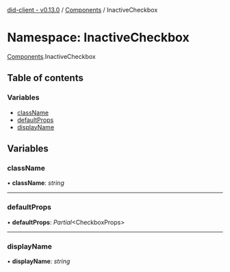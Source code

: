 [did-client - v0.13.0](../README.md) / [Components](components.md) / InactiveCheckbox

# Namespace: InactiveCheckbox

[Components](components.md).InactiveCheckbox

## Table of contents

### Variables

- [className](components.inactivecheckbox.md#classname)
- [defaultProps](components.inactivecheckbox.md#defaultprops)
- [displayName](components.inactivecheckbox.md#displayname)

## Variables

### className

• **className**: *string*

___

### defaultProps

• **defaultProps**: *Partial*<CheckboxProps\>

___

### displayName

• **displayName**: *string*
